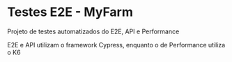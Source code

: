 # Testes E2E - MyFarm

Projeto de testes automatizados do E2E, API e Performance

E2E e API utilizam o framework Cypress, enquanto o de Performance utiliza o K6

